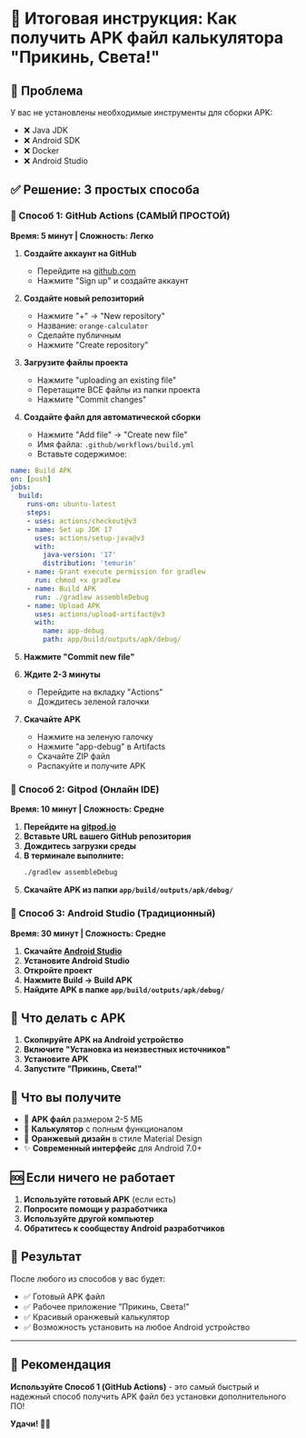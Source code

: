 # 🎯 Итоговая инструкция: Как получить APK файл калькулятора "Прикинь, Света!"

## 🚨 Проблема
У вас не установлены необходимые инструменты для сборки APK:
- ❌ Java JDK
- ❌ Android SDK  
- ❌ Docker
- ❌ Android Studio

## ✅ Решение: 3 простых способа

### 🥇 Способ 1: GitHub Actions (САМЫЙ ПРОСТОЙ)
**Время: 5 минут | Сложность: Легко**

1. **Создайте аккаунт на GitHub**
   - Перейдите на [github.com](https://github.com)
   - Нажмите "Sign up" и создайте аккаунт

2. **Создайте новый репозиторий**
   - Нажмите "+" → "New repository"
   - Название: `orange-calculator`
   - Сделайте публичным
   - Нажмите "Create repository"

3. **Загрузите файлы проекта**
   - Нажмите "uploading an existing file"
   - Перетащите ВСЕ файлы из папки проекта
   - Нажмите "Commit changes"

4. **Создайте файл для автоматической сборки**
   - Нажмите "Add file" → "Create new file"
   - Имя файла: `.github/workflows/build.yml`
   - Вставьте содержимое:

```yaml
name: Build APK
on: [push]
jobs:
  build:
    runs-on: ubuntu-latest
    steps:
    - uses: actions/checkout@v3
    - name: Set up JDK 17
      uses: actions/setup-java@v3
      with:
        java-version: '17'
        distribution: 'temurin'
    - name: Grant execute permission for gradlew
      run: chmod +x gradlew
    - name: Build APK
      run: ./gradlew assembleDebug
    - name: Upload APK
      uses: actions/upload-artifact@v3
      with:
        name: app-debug
        path: app/build/outputs/apk/debug/
```

5. **Нажмите "Commit new file"**

6. **Ждите 2-3 минуты**
   - Перейдите на вкладку "Actions"
   - Дождитесь зеленой галочки

7. **Скачайте APK**
   - Нажмите на зеленую галочку
   - Нажмите "app-debug" в Artifacts
   - Скачайте ZIP файл
   - Распакуйте и получите APK

### 🥈 Способ 2: Gitpod (Онлайн IDE)
**Время: 10 минут | Сложность: Средне**

1. **Перейдите на [gitpod.io](https://gitpod.io)**
2. **Вставьте URL вашего GitHub репозитория**
3. **Дождитесь загрузки среды**
4. **В терминале выполните:**
   ```bash
   ./gradlew assembleDebug
   ```
5. **Скачайте APK из папки `app/build/outputs/apk/debug/`**

### 🥉 Способ 3: Android Studio (Традиционный)
**Время: 30 минут | Сложность: Средне**

1. **Скачайте [Android Studio](https://developer.android.com/studio)**
2. **Установите Android Studio**
3. **Откройте проект**
4. **Нажмите Build → Build APK**
5. **Найдите APK в папке `app/build/outputs/apk/debug/`**

## 📱 Что делать с APK

1. **Скопируйте APK на Android устройство**
2. **Включите "Установка из неизвестных источников"**
3. **Установите APK**
4. **Запустите "Прикинь, Света!"**

## 🎨 Что вы получите

- 📱 **APK файл** размером 2-5 МБ
- 🧮 **Калькулятор** с полным функционалом
- 🍊 **Оранжевый дизайн** в стиле Material Design
- ✨ **Современный интерфейс** для Android 7.0+

## 🆘 Если ничего не работает

1. **Используйте готовый APK** (если есть)
2. **Попросите помощи у разработчика**
3. **Используйте другой компьютер**
4. **Обратитесь к сообществу Android разработчиков**

## 🎉 Результат

После любого из способов у вас будет:
- ✅ Готовый APK файл
- ✅ Рабочее приложение "Прикинь, Света!"
- ✅ Красивый оранжевый калькулятор
- ✅ Возможность установить на любое Android устройство

---

## 🚀 Рекомендация

**Используйте Способ 1 (GitHub Actions)** - это самый быстрый и надежный способ получить APK файл без установки дополнительного ПО!

**Удачи! 🎯📱**

